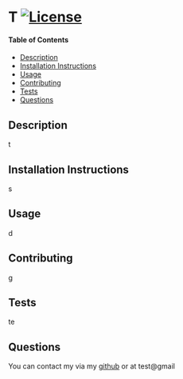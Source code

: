 
# T [![License](https://img.shields.io/badge/License-Boost_1.0-lightblue.svg)](https://www.boost.org/LICENSE_1_0.txt)
#### Table of Contents
  - [Description](#description)
  - [Installation Instructions](#installation-instructions)
  - [Usage](#usage)
  - [Contributing](#contributing)
  - [Tests](#tests)
  - [Questions](#questions)
## Description
t
## Installation Instructions
s
## Usage
d
## Contributing
g
## Tests
te
## Questions
You can contact my via my [github](https://github.com/ckester99) or at test@gmail
